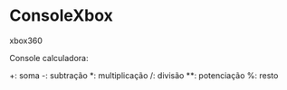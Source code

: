 # ConsoleXbox
xbox360

Console calculadora:

+: soma
-: subtração
*: multiplicação
/: divisão
**: potenciação
%: resto